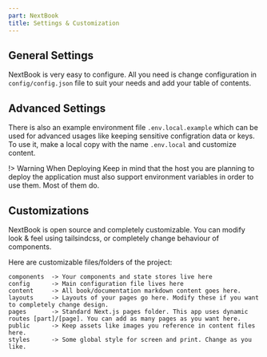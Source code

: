 ```yaml
---
part: NextBook
title: Settings & Customization
---
```


## General Settings

NextBook is very easy to configure. All you need is change configuration in `config/config.json` file to suit your needs and add your table of contents.

## Advanced Settings

There is also an example environment file `.env.local.example` which can be used for advanced usages  like keeping sensitive configration data or keys. To use it, make a local copy with the name `.env.local` and customize content. 

!> Warning When Deploying
Keep in mind that the host you are planning to deploy the application must also support environment variables in order to use them. Most of them do.

## Customizations

NextBook is open source and completely customizable. You can modify look & feel using tailsindcss, or completely change behaviour of components.

Here are customizable files/folders of the project:

```text nocopy
components  -> Your components and state stores live here
config      -> Main configuration file lives here
content     -> All book/documentation markdown content goes here.
layouts     -> Layouts of your pages go here. Modify these if you want to completely change design.
pages       -> Standard Next.js pages folder. This app uses dynamic routes [part]/[page]. You can add as many pages as you want here.
public      -> Keep assets like images you reference in content files here.
styles      -> Some global style for screen and print. Change as you like.
```
